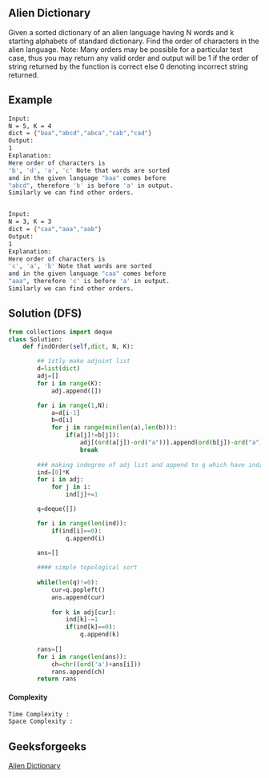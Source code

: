 ## Alien Dictionary
Given a sorted dictionary of an alien language having N words and k starting alphabets of standard dictionary. Find the order of characters in the alien language.
Note: Many orders may be possible for a particular test case, thus you may return any valid order and output will be 1 if the order of string returned by the function 
is correct else 0 denoting incorrect string returned.

## Example 

```bash
Input: 
N = 5, K = 4
dict = {"baa","abcd","abca","cab","cad"}
Output:
1
Explanation:
Here order of characters is 
'b', 'd', 'a', 'c' Note that words are sorted 
and in the given language "baa" comes before 
"abcd", therefore 'b' is before 'a' in output.
Similarly we can find other orders.


Input: 
N = 3, K = 3
dict = {"caa","aaa","aab"}
Output:
1
Explanation:
Here order of characters is
'c', 'a', 'b' Note that words are sorted
and in the given language "caa" comes before
"aaa", therefore 'c' is before 'a' in output.
Similarly we can find other orders.

```

## Solution (DFS)

```python
from collections import deque
class Solution:
    def findOrder(self,dict, N, K):

        ## 1stly make adjoint list
        d=list(dict)
        adj=[]
        for i in range(K):
            adj.append([])

        for i in range(1,N):
            a=d[i-1]
            b=d[i]
            for j in range(min(len(a),len(b))):
                if(a[j]!=b[j]):
                    adj[(ord(a[j])-ord("a"))].append(ord(b[j])-ord("a"))
                    break
                
        ### making indegree of adj list and append to q which have ind[i]==0
        ind=[0]*K
        for i in adj:
            for j in i:
                ind[j]+=1

        q=deque([])

        for i in range(len(ind)):
            if(ind[i]==0):
                q.append(i)
        
        ans=[]

        #### simple topological sort
        
        while(len(q)!=0):
            cur=q.popleft()
            ans.append(cur)
            
            for k in adj[cur]:
                ind[k]-=1
                if(ind[k]==0):
                    q.append(k)
        
        rans=[]
        for i in range(len(ans)):
            ch=chr((ord('a')+ans[i]))
            rans.append(ch)
        return rans
 ```
#### Complexity
```bash
Time Complexity :
Space Complexity : 
```

## Geeksforgeeks
[Alien Dictionary](https://practice.geeksforgeeks.org/problems/alien-dictionary/1)
